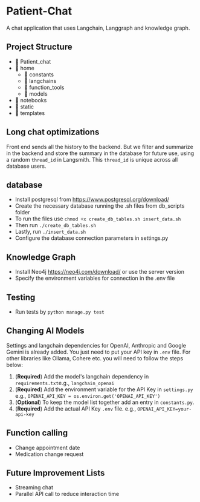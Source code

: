 # Patient-Chat
A chat application that uses Langchain, Langgraph and knowledge graph.


## Project Structure
- 📁  Patient_chat
- 📁  home
  - 📁 constants
  - 📁 langchains
  - 📁 function_tools
  - 📁 models
- 📁 notebooks
- 📁 static
- 📁 templates


## Long chat optimizations
Front end sends all the history to the backend. But we filter and summarize in the backend and store the summary in the database for future use, using a random ```thread_id``` in Langsmith. This ```thread_id``` is unique across all database users.

## database
- Install postgresql from https://www.postgresql.org/download/
- Create the necessary database running the .sh files from db_scripts folder
- To run the files use ```chmod +x create_db_tables.sh insert_data.sh```
- Then run ```./create_db_tables.sh```
- Lastly, run ```./insert_data.sh```
- Configure the database connection parameters in settings.py

## Knowledge Graph
- Install Neo4j https://neo4j.com/download/ or use the server version
- Specify the environment variables for connection in the .env file

## Testing
- Run tests by ```python manage.py test```


## Changing AI Models
Settings and langchain dependencies for OpenAI, Anthropic and Google Gemini is already added. You just need to put your API key in ```.env``` file. For other libraries like Ollama, Cohere etc. you will need to follow the steps below:
1. (**Required**) Add the model's langchain dependency in ```requirements.txt```e.g., ```langchain_openai```
2. (**Required**) Add the environment variable for the API Key in ```settings.py``` e.g., ```OPENAI_API_KEY = os.environ.get('OPENAI_API_KEY')```
3. (**Optional**) To keep the model list together add an entry in ```constants.py```.
4. (**Required**) Add the actual API Key ```.env``` file. e.g., ```OPENAI_API_KEY=your-api-key```

## Function calling
- Change appointment date
- Medication change request

## Future Improvement Lists
- Streaming chat
- Parallel API call to reduce interaction time

